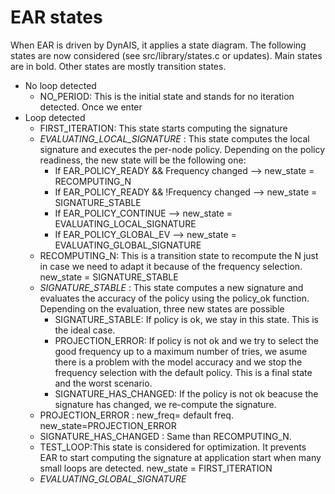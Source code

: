 # EAR states

When EAR is driven by DynAIS, it applies a state diagram. The following states are now considered (see src/library/states.c or updates). Main states are in bold. Other states are mostly transition states. 

* No loop detected
	* NO_PERIOD: This is the initial state and stands for no iteration detected. Once we enter 				
* Loop detected
	* FIRST_ITERATION: This state starts computing the signature			
	* *EVALUATING_LOCAL_SIGNATURE* : This state computes the local signature and executes the per-node policy. Depending on the policy readiness, the new state will be the following one:
		* If EAR_POLICY_READY && Frequency changed --> new_state = RECOMPUTING_N
		* If EAR_POLICY_READY && !Frequency changed --> new_state = SIGNATURE_STABLE
		* If EAR_POLICY_CONTINUE --> new_state = EVALUATING_LOCAL_SIGNATURE
		* If EAR_POLICY_GLOBAL_EV --> new_state = EVALUATING_GLOBAL_SIGNATURE	
	* RECOMPUTING_N: This is a transition state to recompute the N just in case we need to adapt it because of the frequency selection. new_state = SIGNATURE_STABLE
	* *SIGNATURE_STABLE* : This state computes a new signature and evaluates the accuracy of the policy using the policy_ok function. Depending on the evaluation, three new states are possible
		* SIGNATURE_STABLE: If policy is ok, we stay in this state. This is the ideal case.
		* PROJECTION_ERROR: If policy is not ok and we try to select the good frequency up to a maximum number of tries, we asume there is a problem with the model accuracy and we stop the frequency selection with the default policy. This is a final state and the worst scenario.
		* SIGNATURE_HAS_CHANGED: If the policy is not ok beacuse the signature has changed, we re-compute the signature.		
	* PROJECTION_ERROR : new_freq= default freq. new_state=PROJECTION_ERROR
	* SIGNATURE_HAS_CHANGED	: Same than RECOMPUTING_N.
	* TEST_LOOP:This state is considered for optimization. It prevents EAR to start computing the signature at application start when many small loops are detected. new_state = FIRST_ITERATION		
	* *EVALUATING_GLOBAL_SIGNATURE* 	

